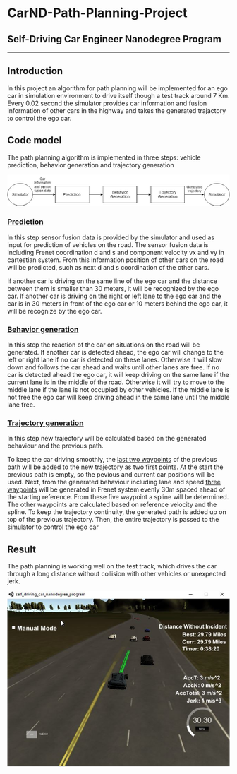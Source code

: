 # CarND-Path-Planning-Project
Self-Driving Car Engineer Nanodegree Program
---



---
## Introduction

In this project an algorithm for path planning will be implemented for an ego car in simulation environment to drive itself though a test track around 7 Km. Every 0.02 second the simulator provides car information and fusion information of other cars in the highway and takes the generated trajactory to control the ego car.

## Code model

The path planning algorithm is implemented in three steps: vehicle prediction, behavior generation and trajectory generation

![Screenshot](https://github.com/truongconghiep/CarND-Path-Planning-Project/blob/master/diagram/PathPlanning.jpg)

### [Prediction](./src/main.cpp#L161)

In this step sensor fusion data is provided by the simulator and used as input for prediction of vehicles on the road. The sensor fusion data is including Frenet coordination d and s and component velocity vx and vy in cartestian system. From this information position of other cars on the road will be predicted, such as next d and s coordination of the other cars.

If another car is driving on the same line of the ego car and the distance between them is smaller than 30 meters, it will be recognized by the ego car.
If another car is driving on the right or left lane to the ego car and the car is in 30 meters in front of the ego car or 10 meters behind the ego car, it will be recognize by the ego car.

### [Behavior generation](https://github.com/truongconghiep/CarND-Path-Planning-Project/blob/e7fbbcd126edfb650c73bdd29905fa699211c331/src/main.cpp#L32)

In this step the reaction of the car on situations on the road will be generated. If another car is detected ahead, the ego car will change to the left or right lane if no car is detected on these lanes. Otherwise it will slow down and follows the car ahead and waits until other lanes are free. If no car is detected ahead the ego car, it will keep driving on the same lane if the current lane is in the middle of the road. Otherwise it will try to move to the middle lane if the lane is not occupied by other vehicles. If the middle lane is not free the ego car will keep driving ahead in the same lane until the middle lane free.

### [Trajectory generation](https://github.com/truongconghiep/CarND-Path-Planning-Project/blob/e7fbbcd126edfb650c73bdd29905fa699211c331/src/main.cpp#L213)

In this step new trajectory will be calculated based on the generated behaviour and the previous path.

To keep the car driving smoothly, the  [last two waypoints](https://github.com/truongconghiep/CarND-Path-Planning-Project/blob/e7fbbcd126edfb650c73bdd29905fa699211c331/src/main.cpp#L224) of the previous path will be added to the new trajectory as two first points. At the start the previous path is empty, so the pevious and current car positions will be used.
Next, from the generated behaviour including lane and speed [three waypoints](https://github.com/truongconghiep/CarND-Path-Planning-Project/blob/e7fbbcd126edfb650c73bdd29905fa699211c331/src/main.cpp#L255) will be generated in Frenet system evenly 30m spaced ahead of the starting reference. From these five waypoint a spline will be determined. The other waypoints are calculated based on reference velocity and the spline. To keep the trajectory continuity, the generated path is added up on top of the previous trajectory. Then, the entire trajectory is passed to the simulator to control the ego car

## Result

The path planning is working well on the test track, which drives the car through a long distance without collision with other vehicles or unexpected jerk.

![Screenshot](diagram/Result.jpg)












